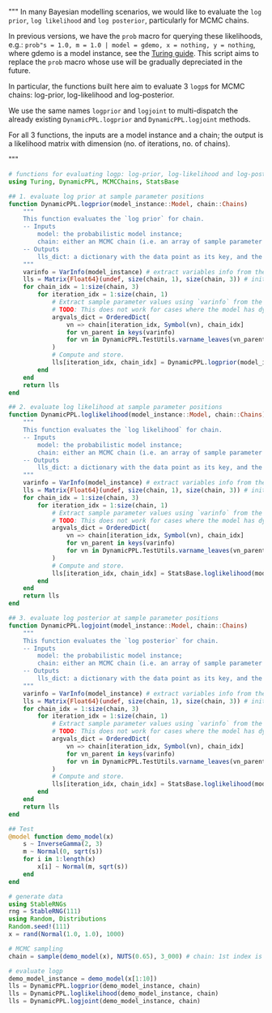 """
In many Bayesian modelling scenarios, we would like to evaluate the `log prior`, `log likelihood` and `log posterior`, particularly for MCMC chains.

In previous versions, we have the `prob` macro for querying these likelihoods, e.g.: 
`prob"s = 1.0, m = 1.0 | model = gdemo, x = nothing, y = nothing`, where gdemo is a model instance, see the [Turing guide](https://turing.ml/v0.22/docs/using-turing/guide). This script aims to replace the `prob` macro whose use will be gradually depreciated in the future.

In particular, the functions built here aim to evaluate 3 `logp`s for MCMC chains: log-prior, log-likelihood and log-posterior.

We use the same names `logprior` and `logjoint` to multi-dispatch the already existing `DynamicPPL.logprior` and `DynamicPPL.logjoint` methods.

For all 3 functions, the inputs are a model instance and a chain; the output is a likelihood matrix with dimension (no. of iterations, no. of chains).

"""

```julia
# functions for evaluating logp: log-prior, log-likelihood and log-posterior.
using Turing, DynamicPPL, MCMCChains, StatsBase

## 1. evaluate log prior at sample parameter positions
function DynamicPPL.logprior(model_instance::Model, chain::Chains)
    """
    This function evaluates the `log prior` for chain.
    -- Inputs 
        model: the probabilistic model instance;
        chain: either an MCMC chain (i.e. an array of sample parameter values) or a single data point.
    -- Outputs
        lls_dict: a dictionary with the data point as its key, and the `log prior` as its value.
    """
    varinfo = VarInfo(model_instance) # extract variables info from the model
    lls = Matrix{Float64}(undef, size(chain, 1), size(chain, 3)) # initialize a matrix to store the evaluated log posterior
    for chain_idx = 1:size(chain, 3)
        for iteration_idx = 1:size(chain, 1)
            # Extract sample parameter values using `varinfo` from the chain.
            # TODO: This does not work for cases where the model has dynamic support, i.e. some of the iterations might have differently sized parameter space.
            argvals_dict = OrderedDict(
                vn => chain[iteration_idx, Symbol(vn), chain_idx]
                for vn_parent in keys(varinfo)
                for vn in DynamicPPL.TestUtils.varname_leaves(vn_parent, varinfo[vn_parent])
            )
            # Compute and store.
            lls[iteration_idx, chain_idx] = DynamicPPL.logprior(model_instance, argvals_dict)
        end
    end
    return lls
end

## 2. evaluate log likelihood at sample parameter positions
function DynamicPPL.loglikelihood(model_instance::Model, chain::Chains)
    """
    This function evaluates the `log likelihood` for chain.
    -- Inputs 
        model: the probabilistic model instance;
        chain: either an MCMC chain (i.e. an array of sample parameter values) or a single data point.
    -- Outputs
        lls_dict: a dictionary with the data point as its key, and the `log posterior` as its value.
    """
    varinfo = VarInfo(model_instance) # extract variables info from the model
    lls = Matrix{Float64}(undef, size(chain, 1), size(chain, 3)) # initialize a matrix to store the evaluated log posterior
    for chain_idx = 1:size(chain, 3)
        for iteration_idx = 1:size(chain, 1)
            # Extract sample parameter values using `varinfo` from the chain.
            # TODO: This does not work for cases where the model has dynamic support, i.e. some of the iterations might have differently sized parameter space.
            argvals_dict = OrderedDict(
                vn => chain[iteration_idx, Symbol(vn), chain_idx]
                for vn_parent in keys(varinfo)
                for vn in DynamicPPL.TestUtils.varname_leaves(vn_parent, varinfo[vn_parent])
            )
            # Compute and store.
            lls[iteration_idx, chain_idx] = StatsBase.loglikelihood(model_instance, argvals_dict)
        end
    end
    return lls
end

## 3. evaluate log posterior at sample parameter positions
function DynamicPPL.logjoint(model_instance::Model, chain::Chains)
    """
    This function evaluates the `log posterior` for chain.
    -- Inputs 
        model: the probabilistic model instance;
        chain: either an MCMC chain (i.e. an array of sample parameter values) or a single data point.
    -- Outputs
        lls_dict: a dictionary with the data point as its key, and the `log posterior` as its value.
    """
    varinfo = VarInfo(model_instance) # extract variables info from the model
    lls = Matrix{Float64}(undef, size(chain, 1), size(chain, 3)) # initialize a matrix to store the evaluated log posterior
    for chain_idx = 1:size(chain, 3)
        for iteration_idx = 1:size(chain, 1)
            # Extract sample parameter values using `varinfo` from the chain.
            # TODO: This does not work for cases where the model has dynamic support, i.e. some of the iterations might have differently sized parameter space.
            argvals_dict = OrderedDict(
                vn => chain[iteration_idx, Symbol(vn), chain_idx]
                for vn_parent in keys(varinfo)
                for vn in DynamicPPL.TestUtils.varname_leaves(vn_parent, varinfo[vn_parent])
            )
            # Compute and store.
            lls[iteration_idx, chain_idx] = StatsBase.loglikelihood(model_instance, argvals_dict) + DynamicPPL.logprior(model_instance, argvals_dict)
        end
    end
    return lls
end

## Test 
@model function demo_model(x)
    s ~ InverseGamma(2, 3)
    m ~ Normal(0, sqrt(s))
    for i in 1:length(x)
        x[i] ~ Normal(m, sqrt(s))
    end
end

# generate data
using StableRNGs
rng = StableRNG(111)
using Random, Distributions
Random.seed!(111)
x = rand(Normal(1.0, 1.0), 1000)

# MCMC sampling 
chain = sample(demo_model(x), NUTS(0.65), 3_000) # chain: 1st index is the iteration no, 3rd index is the chain no.

# evaluate logp
demo_model_instance = demo_model(x[1:10])
lls = DynamicPPL.logprior(demo_model_instance, chain) 
lls = DynamicPPL.loglikelihood(demo_model_instance, chain) 
lls = DynamicPPL.logjoint(demo_model_instance, chain) 
```